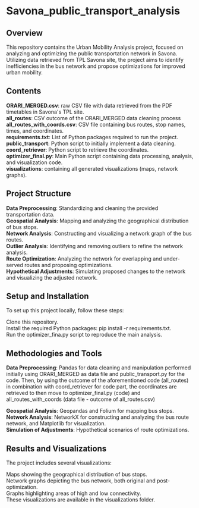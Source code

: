 # Savona_public_transport_analysis

## Overview
This repository contains the Urban Mobility Analysis project, focused on analyzing and optimizing the public transportation network in Savona. Utilizing data retrieved from TPL Savona site, the project aims to identify inefficiencies in the bus network and propose optimizations for improved urban mobility.

## Contents

**ORARI_MERGED.csv**: raw CSV file with data retrieved from the PDF timetables in Savona's TPL site.  
**all_routes**: CSV outcome of the ORARI_MERGED data cleaning process  
**all_routes_with_coords.csv**: CSV file containing bus routes, stop names, times, and coordinates.  
**requirements.txt**: List of Python packages required to run the project.  
**public_transport**: Python script to initially implement a data cleaning.  
**coord_retriever**: Python script to retrieve the coordinates.  
**optimizer_final.py**: Main Python script containing data processing, analysis, and visualization code.  
**visualizations**: containing all generated visualizations (maps, network graphs).

## Project Structure

**Data Preprocessing**: Standardizing and cleaning the provided transportation data.  
**Geospatial Analysis**: Mapping and analyzing the geographical distribution of bus stops.  
**Network Analysis**: Constructing and visualizing a network graph of the bus routes.  
**Outlier Analysis**: Identifying and removing outliers to refine the network analysis.  
**Route Optimization**: Analyzing the network for overlapping and under-served routes and proposing optimizations.  
**Hypothetical Adjustments**: Simulating proposed changes to the network and visualizing the adjusted network.

## Setup and Installation
To set up this project locally, follow these steps:
  
Clone this repository.  
Install the required Python packages: pip install -r requirements.txt.  
Run the optimizer_fina.py script to reproduce the main analysis.  
## Methodologies and Tools  

**Data Preprocessing**: Pandas for data cleaning and manipulation performed initially using ORARI_MERGED as data file and public_transport.py for the code. Then, by using the outcome of the aforementioned code (all_routes) in combination with coord_retriever for code part, the coordinates are retrieved to then move to optimizer_final.py (code) and all_routes_with_coords (data file - outcome of all_routes.csv) 
 
**Geospatial Analysis**: Geopandas and Folium for mapping bus stops.  
**Network Analysis**: NetworkX for constructing and analyzing the bus route network, and Matplotlib for visualization.  
**Simulation of Adjustments**: Hypothetical scenarios of route optimizations.

## Results and Visualizations
The project includes several visualizations:

Maps showing the geographical distribution of bus stops.  
Network graphs depicting the bus network, both original and post-optimization.  
Graphs highlighting areas of high and low connectivity.  
These visualizations are available in the visualizations folder.
